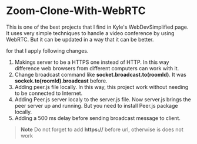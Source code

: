 # Zoom-Clone-With-WebRTC
This is one of the best projects that I find in Kyle's WebDevSimplified page.
It uses very simple techniques to handle a video conference by using WebRTC.
But it can be updated in a way that it can be better.

for that I apply following changes.
1. Makings server to be a HTTPS one instead of HTTP. In this way difference web browsers from different computers can work with it. 
2. Change broadcast command like **socket.broadcast.to(roomId)**. It was **sockek.to(roomId).broadcast** before.
3. Adding peer.js file locally. In this way, this project work without needing to be connected to Internet.
4. Adding Peer.js server localy to the server.js file. Now server.js brings the peer server up and running.
   But you need to install Peer.js package locally.
6. Adding a 500 ms delay before sending broadcast message to client.

> **Note** Do not forget to add **https://**  before url, otherwise is does not work
